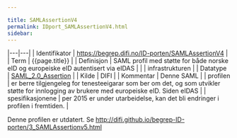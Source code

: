 ```yaml
---

title: SAMLAssertionV4  
permalink: IDport_SAMLAssertionV4.html
sidebar:
---
```


  |---|---|
| Identifikator    | <https://begrep.difi.no/ID-porten/SAMLAssertionV4> |
| Term             | {{page.title}} |
| Definisjon       | SAML profil med støtte for både norske eID og europeiske eID autentisert via eIDAS |
|                  | infrastrukturen |
| Datatype         | [SAML\_2.0\_Assertion](http://en.wikipedia.org/wiki/SAML_2.0#SAML_2.0_Assertions) |
| Kilde            | DIFI |
| Kommentar        | Denne SAML |
| profilen         | er berre tilgjengeleg for tenesteeigarar som ber om det, og som utvikler støtte for innlogging av brukere med europeiske eID. Siden eIDAS |
| spesifikasjonene | per 2015 er under utarbeidelse, kan det bli endringer i profilen i fremtiden. |

Denne profilen er utdatert. Se
<http://difi.github.io/begrep-ID-porten/3_SAMLAssertionv5.html>
